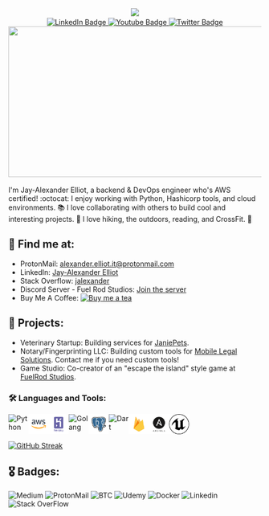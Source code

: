 <div id="header" align="center">
  <img src="https://media.giphy.com/media/UYsiUluXSlMXHerGqQ/giphy.gif" width="100"/>
  <div id="badges">
    <a href="https://linkedin.com/in/jayalexanderelliot">
      <img src="https://img.shields.io/badge/LinkedIn-blue?style=for-the-badge&logo=linkedin&logoColor=white" alt="LinkedIn Badge"/>
    </a>
    <a href="https://www.youtube.com/@MobileLegalSolutions"> <!-- Replace [your-youtube-URL] with your actual YouTube profile link -->
      <img src="https://img.shields.io/badge/YouTube-red?style=for-the-badge&logo=youtube&logoColor=white" alt="Youtube Badge"/>
    </a>
    <a href="https://twitter.com/JayAlexanderEl1"> <!-- Replace [your-twitter-URL] with your actual Twitter profile link -->
      <img src="https://img.shields.io/badge/Twitter-blue?style=for-the-badge&logo=twitter&logoColor=white" alt="Twitter Badge"/>
    </a>
  </div>
</div>
<div align="center">
  <img src="https://media.giphy.com/media/dWesBcTLavkZuG35MI/giphy.gif" width="600" height="300"/>
</div>


I'm Jay-Alexander Elliot, a backend & DevOps engineer who's AWS certified! :octocat:
I enjoy working with Python, Hashicorp tools, and cloud environments. 📚
I love collaborating with others to build cool and interesting projects. 👥
I love hiking, the outdoors, reading, and CrossFit. 💪

## 🔭 Find me at:
- ProtonMail: [alexander.elliot.it@protonmail.com](mailto:alexander.elliot.it@protonmail.com)
- LinkedIn: [Jay-Alexander Elliot](https://linkedin.com/in/jayalexanderelliot)
- Stack Overflow: [jalexander](https://stackoverflow.com/users/15299511/jalexander)
- Discord Server - Fuel Rod Studios: [Join the server](https://discord.gg/tbKWrmqkYw)
- Buy Me A Coffee: [![Buy me a tea](https://img.shields.io/badge/Buy_Me_A_Coffee-FFDD00?style=for-the-badge&logo=buy-me-a-coffee&logoColor=black)](https://www.buymeacoffee.com/jscribe)

## 🚀 Projects:
- Veterinary Startup: Building services for [JaniePets](https://janiepets.com).
- Notary/Fingerprinting LLC: Building custom tools for [Mobile Legal Solutions](https://mobilelegalsolutions.com). Contact me if you need custom tools!
- Game Studio: Co-creator of an "escape the island" style game at [FuelRod Studios](https://fuelrodstudios.com).

### :hammer_and_wrench: Languages and Tools:
<img align="left" alt="Python" width="40px" src="https://github.com/Jay-Alexander-Elliot/Github-Profile-Readme-Logos/blob/master/programming%20languages/python.svg" />
<img align="left" alt="AWS" width="40px" src="https://raw.githubusercontent.com/Jay-Alexander-Elliot/Github-Profile-Readme-Logos/042e36c55d4d757621dedc4f03108213fbb57ec4/cloud/amazon.svg" />
<img align="left" alt="Heroku" width="40px" src="https://github.com/Jay-Alexander-Elliot/Github-Profile-Readme-Logos/blob/master/cloud/heroku.svg" />
<img align="left" alt="Golang" width="40px" src="https://github.com/Jay-Alexander-Elliot/Github-Profile-Readme-Logos/blob/master/programming%20languages/go.svg" />
<img align="left" alt="PostGres" width="40px" src="https://github.com/Jay-Alexander-Elliot/Github-Profile-Readme-Logos/blob/master/databases/postgresql.svg" />
<img align="left" alt="Dart" width="40px" src="https://github.com/Jay-Alexander-Elliot/Github-Profile-Readme-Logos/blob/master/programming%20languages/dart.svg" />
<img align="left" alt="GCP-Firestore" width="40px" src="https://github.com/Jay-Alexander-Elliot/Github-Profile-Readme-Logos/blob/master/cloud/firebase.svg" />
<img align="left" alt="Ansible" width="40px" src="https://github.com/Jay-Alexander-Elliot/Github-Profile-Readme-Logos/blob/master/cloud/ansible.svg" />
<img align="left" alt="unreal engine" width="40px" src="https://raw.githubusercontent.com/Jay-Alexander-Elliot/Github-Profile-Readme-Logos/042e36c55d4d757621dedc4f03108213fbb57ec4/tools/unreal-engine.svg" />

<br clear="left"/>

[![GitHub Streak](https://streak-stats.demolab.com?user=Jay-Alexander-Elliot&theme=dark)](https://git.io/streak-stats)

## 🎖 Badges:
![Medium](https://img.shields.io/badge/Medium-12100E?style=for-the-badge&logo=medium&logoColor=white)
![ProtonMail](https://img.shields.io/badge/ProtonMail-8B89CC?style=for-the-badge&logo=protonmail&logoColor=white)
![BTC](https://img.shields.io/badge/Bitcoin-000000?style=for-the-badge&logo=bitcoin&logoColor=white)
![Udemy](https://img.shields.io/badge/Udemy-EC5252?style=for-the-badge&logo=Udemy&logoColor=white)
![Docker](https://img.shields.io/badge/Docker-2CA5E0?style=for-the-badge&logo=docker&logoColor=white)
![Linkedin](https://img.shields.io/badge/LinkedIn-0077B5?style=for-the-badge&logo=linkedin&logoColor=white)
![Stack OverFlow](https://img.shields.io/badge/Stack_Overflow-FE7A16?style=for-the-badge&logo=stack-overflow&logoColor=white)
